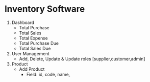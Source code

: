 # Inventory Software
1. Dashboard
   - Total Purchase
   - Total Sales
   - Total Expense
   - Total Purchase Due
   - Total Sales Due
2. User Management
   - Add, Delete, Update & Update roles [supplier,customer,admin]
3. Product
   - Add Product
     - Field: id, code, name, 


